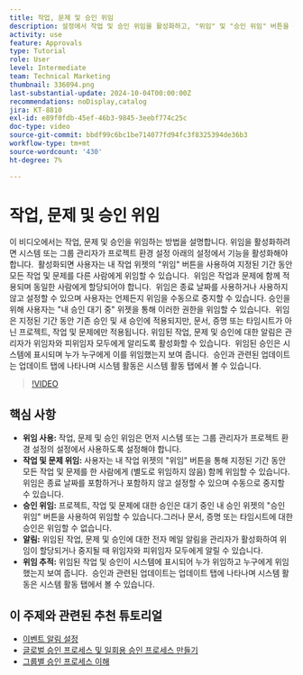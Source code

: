 ```yaml
---
title: 작업, 문제 및 승인 위임
description: 설정에서 작업 및 승인 위임을 활성화하고, "위임" 및 "승인 위임" 버튼을 활용하고, 할당에 대한 이메일 알림을 설정하고, 명확한 감독을 위해 업데이트 및 시스템 활동을 추적하여 위임 워크플로를 간소화합니다.
activity: use
feature: Approvals
type: Tutorial
role: User
level: Intermediate
team: Technical Marketing
thumbnail: 336094.png
last-substantial-update: 2024-10-04T00:00:00Z
recommendations: noDisplay,catalog
jira: KT-8810
exl-id: e89f0fdb-45ef-46b3-9845-3eebf774c25c
doc-type: video
source-git-commit: bbdf99c6bc1be714077fd94fc3f8325394de36b3
workflow-type: tm+mt
source-wordcount: '430'
ht-degree: 7%

---
```


# 작업, 문제 및 승인 위임

이 비디오에서는 작업, 문제 및 승인을 위임하는 방법을 설명합니다. &#x200B; 위임을 활성화하려면 시스템 또는 그룹 관리자가 프로젝트 환경 설정 아래의 설정에서 기능을 활성화해야 합니다. &#x200B; 활성화되면 사용자는 내 작업 위젯의 &quot;위임&quot; 버튼을 사용하여 지정된 기간 동안 모든 작업 및 문제를 다른 사람에게 위임할 수 있습니다. &#x200B; 위임은 작업과 문제에 함께 적용되며 동일한 사람에게 할당되어야 합니다. &#x200B; 위임은 종료 날짜를 사용하거나 사용하지 않고 설정할 수 있으며 사용자는 언제든지 위임을 수동으로 중지할 수 있습니다. &#x200B;
승인을 위해 사용자는 &quot;내 승인 대기 중&quot; 위젯을 통해 이러한 권한을 위임할 수 있습니다. &#x200B; 위임은 지정된 기간 동안 기존 승인 및 새 승인에 적용되지만, 문서, 증명 또는 타임시트가 아닌 프로젝트, 작업 및 문제에만 적용됩니다. &#x200B; 위임된 작업, 문제 및 승인에 대한 알림은 관리자가 위임자와 피위임자 모두에게 알리도록 활성화할 수 있습니다. &#x200B;
위임된 승인은 시스템에 표시되며 누가 누구에게 이를 위임했는지 보여 줍니다. &#x200B; 승인과 관련된 업데이트는 업데이트 탭에 나타나며 시스템 활동은 시스템 활동 탭에서 볼 수 있습니다. &#x200B;


>[!VIDEO](https://video.tv.adobe.com/v/336094/?quality=12&learn=on&enablevpops=1)

## 핵심 사항

* **위임 사용:** 작업, 문제 및 승인 위임은 먼저 시스템 또는 그룹 관리자가 프로젝트 환경 설정의 설정에서 사용하도록 설정해야 합니다.
* **작업 및 문제 위임:** 사용자는 내 작업 위젯의 &quot;위임&quot; 버튼을 통해 지정된 기간 동안 모든 작업 및 문제를 한 사람에게 (별도로 위임하지 않음) 함께 위임할 수 있습니다. &#x200B; 위임은 종료 날짜를 포함하거나 포함하지 않고 설정할 수 있으며 수동으로 중지할 수 있습니다.
* **승인 위임:** 프로젝트, 작업 및 문제에 대한 승인은 대기 중인 내 승인 위젯의 &quot;승인 위임&quot; 버튼을 사용하여 위임할 수 있습니다. &#x200B; 그러나 문서, 증명 또는 타임시트에 대한 승인은 위임할 수 없습니다.
* **알림:** 위임된 작업, 문제 및 승인에 대한 전자 메일 알림을 관리자가 활성화하여 위임이 할당되거나 중지될 때 위임자와 피위임자 모두에게 알릴 수 있습니다.
* **위임 추적:** 위임된 작업 및 승인이 시스템에 표시되어 누가 위임하고 누구에게 위임했는지 보여 줍니다. &#x200B; 승인과 관련된 업데이트는 업데이트 탭에 나타나며 시스템 활동은 시스템 활동 탭에서 볼 수 있습니다.


## 이 주제와 관련된 추천 튜토리얼

* [이벤트 알림 설정](/help/administration-and-setup/email-and-in-app-notifications/admin-set-up-event-notifications.md)
* [글로벌 승인 프로세스 및 일회용 승인 프로세스 만들기](/help/manage-work/approval-processes-and-milestone-paths/create-a-single-use-approval-process.md)
* [그룹별 승인 프로세스 이해](/help/administration-and-setup/approval-processes-and-milestone-paths/group-specific-approval-processes.md)


